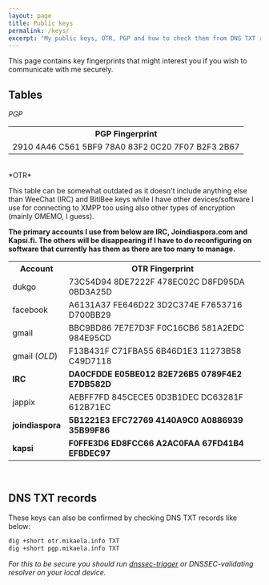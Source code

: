 ```yaml
---
layout: page
title: Public keys
permalink: /keys/
excerpt: "My public keys, OTR, PGP and how to check them from DNS TXT records of my subdomains."
---
```


This page contains key fingerprints that might interest you if you wish
to communicate with me securely.

## Tables

*PGP*

<table>
    <tr>
        <th>PGP Fingerprint</th>
    </tr>
    <tr>
        <td>2910 4A46 C561 5BF9 78A0  83F2 0C20 7F07 B2F3 2B67</td>
    </tr>
</table>
<br/>
*OTR*

This table can be somewhat outdated as it doesn't include anything else
than WeeChat (IRC) and BitlBee keys while I have other devices/software
I use for connecting to XMPP too using also other types of encryption
(mainly OMEMO, I guess).

**The primary accounts I use from below are IRC, Joindiaspora.com and
  Kapsi.fi. The others will be disappearing if I have to do reconfiguring
  on software that currently has them as there are too many to manage.**

<table>
    <tr>
        <th>Account</th>
        <th>OTR Fingerprint</th>
    </tr>
    <tr>
        <td>dukgo</td>
        <td>73C54D94 8DE7222F 478EC02C D8FD95DA 0BD3A25D</td>
    </tr>
    <tr>
        <td>facebook</td>
        <td>A6131A37 FE646D22 3D2C374E F7653716 D700BB29</td>
    </tr>
    <tr>
        <td>gmail</td>
        <td>BBC9BD86 7E7E7D3F F0C16CB6 581A2EDC 984E95CD</td>
    </tr>
    <tr>
        <td>gmail (<em>OLD</em>)</td>
        <td>F13B431F C71FBA55 6B46D1E3 11273B58 C49D7118</td>
    </tr>
    <tr>
        <td><strong>IRC</strong></td>
        <td><strong>DA0CFDDE E05BE012 B2E726B5 0789F4E2 E7DB582D</strong></td>
    </tr>
    <tr>
        <td>jappix</td>
        <td>AEBFF7FD 845CECE5 0D3B1DEC DC63281F 612B71EC</td>
    </tr>
    <tr>
        <td><strong>joindiaspora</strong></td>
        <td><strong>5B1221E3 EFC72769 4140A9C0 A0886939 35B99F86</strong></td>
    </tr>
    <tr>
        <td><strong>kapsi</strong></td>
        <td><strong>F0FFE3D6 ED8FCC66 A2AC0FAA 67FD41B4 EFBDEC97</strong></td>
    </tr>
</table>

<br/>

## DNS TXT records

These keys can also be confirmed by checking DNS TXT records like below:

```bash
dig +short otr.mikaela.info TXT
dig +short pgp.mikaela.info TXT
```

*For this to be secure you should run [dnssec-trigger](https://www.nlnetlabs.nl/projects/dnssec-trigger/)
 or DNSSEC-validating resolver on your local device.*
